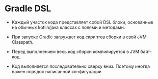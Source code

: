 # Gradle DSL

- Каждый участок кода представляет собой DSL блоки, основанные на обычных kotlin/java классах с полями и методами.


- При запуске Gradle загружает код скриптов сборки в свой JVM Classpath.


- Перед выполнением весь код сборки компилируется в JVM байт-код.


- Код выполняется последовательно сверху вниз. Поэтому иногда важен порядок написанной конфигурации.
